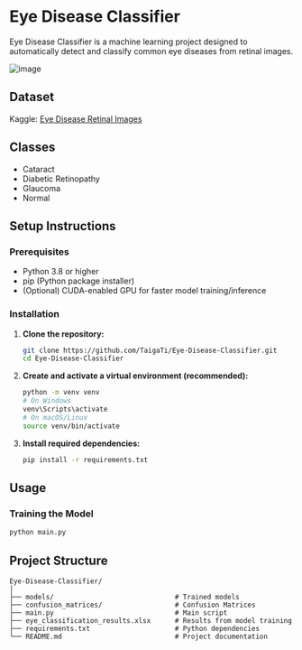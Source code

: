 # Eye Disease Classifier
Eye Disease Classifier is a machine learning project designed to automatically detect and classify common eye diseases from retinal images.

![image](https://github.com/user-attachments/assets/ffaffdd4-a49c-4055-98f9-308f457e7bc8)

## Dataset
Kaggle: [Eye Disease Retinal Images](https://www.kaggle.com/datasets/gunavenkatdoddi/eye-diseases-classification/data?select=dataset)

## Classes
- Cataract
- Diabetic Retinopathy
- Glaucoma
- Normal

## Setup Instructions

### Prerequisites
- Python 3.8 or higher
- pip (Python package installer)
- (Optional) CUDA-enabled GPU for faster model training/inference

### Installation

1. **Clone the repository:**
   ```bash
   git clone https://github.com/TaigaTi/Eye-Disease-Classifier.git
   cd Eye-Disease-Classifier
   ```

2. **Create and activate a virtual environment (recommended):**
   ```bash
   python -m venv venv
   # On Windows
   venv\Scripts\activate
   # On macOS/Linux
   source venv/bin/activate
   ```

3. **Install required dependencies:**
   ```bash
   pip install -r requirements.txt
   ```
   
## Usage

### Training the Model
```bash
python main.py
```

## Project Structure

```
Eye-Disease-Classifier/
│
├── models/                              # Trained models
├── confusion_matrices/                  # Confusion Matrices
├── main.py                              # Main script
├── eye_classification_results.xlsx      # Results from model training
├── requirements.txt                     # Python dependencies
└── README.md                            # Project documentation
```
